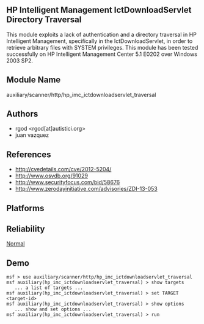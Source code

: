 ## HP Intelligent Management IctDownloadServlet Directory Traversal

This module exploits a lack of authentication and a 
directory traversal in HP Intelligent Management, 
specifically in the IctDownloadServlet, in order to retrieve 
arbitrary files with SYSTEM privileges. This module has been 
tested successfully on HP Intelligent Management Center 5.1 
E0202 over Windows 2003 SP2.


## Module Name
auxiliary/scanner/http/hp_imc_ictdownloadservlet_traversal

## Authors
* rgod <rgod[at]autistici.org>
* juan vazquez


## References
* http://cvedetails.com/cve/2012-5204/
* http://www.osvdb.org/91029
* http://www.securityfocus.com/bid/58676
* http://www.zerodayinitiative.com/advisories/ZDI-13-053




## Platforms


## Reliability
[Normal](https://github.com/rapid7/metasploit-framework/wiki/Exploit-Ranking)

## Demo

```
msf > use auxiliary/scanner/http/hp_imc_ictdownloadservlet_traversal
msf auxiliary(hp_imc_ictdownloadservlet_traversal) > show targets
   ... a list of targets ...
msf auxiliary(hp_imc_ictdownloadservlet_traversal) > set TARGET <target-id>
msf auxiliary(hp_imc_ictdownloadservlet_traversal) > show options
   ... show and set options ...
msf auxiliary(hp_imc_ictdownloadservlet_traversal) > run
```
    
    
